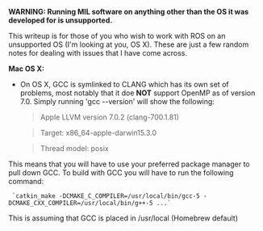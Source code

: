 **WARNING: Running MIL software on anything other than the OS it was developed for is unsupported.**


This writeup is for those of you who wish to work with ROS on an unsupported OS (I'm looking at you, OS X). These are just a few random notes for dealing with issues that I have come across. 


__Mac OS X:__
* On OS X, GCC is symlinked to CLANG which has its own set of problems, most notably that it doe __NOT__ support OpenMP as of version 7.0. Simply running 'gcc --version' will show the following:

     >Apple LLVM version 7.0.2 (clang-700.1.81)

     >Target: x86_64-apple-darwin15.3.0

     >Thread model: posix

 This means that you will have to use your preferred package manager to pull down GCC. To build with GCC you will have to run the following command:
     
     `catkin_make -DCMAKE_C_COMPILER=/usr/local/bin/gcc-5 -DCMAKE_CXX_COMPILER=/usr/local/bin/g++-5 ...`

This is assuming that GCC is placed in /usr/local (Homebrew default)